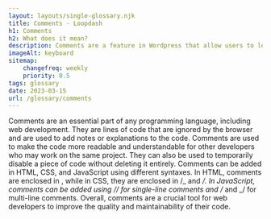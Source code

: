 ```yaml
--- 
layout: layouts/single-glossary.njk
title: Comments - Loopdash
h1: Comments
h2: What does it mean?
description: Comments are a feature in Wordpress that allow users to leave feedback or engage in discussions on posts or pages.
imageAlt: keyboard
sitemap:
	changefreq: weekly
	priority: 0.5
tags: glossary
date: 2023-03-15
url: /glossary/comments
---
```


Comments are an essential part of any programming language, including web development. They are lines of code that are ignored by the browser and are used to add notes or explanations to the code. Comments are used to make the code more readable and understandable for other developers who may work on the same project. They can also be used to temporarily disable a piece of code without deleting it entirely. Comments can be added in HTML, CSS, and JavaScript using different syntaxes. In HTML, comments are enclosed in <!-- and -->, while in CSS, they are enclosed in /_ and _/. In JavaScript, comments can be added using // for single-line comments and /_ and _/ for multi-line comments. Overall, comments are a crucial tool for web developers to improve the quality and maintainability of their code.
